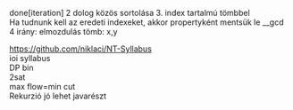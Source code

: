 done[iteration]
2 dolog közös sortolása 3. index tartalmú tömbbel  
Ha tudnunk kell az eredeti indexeket, akkor propertyként mentsük le  __gcd  
4 irány: elmozdulás tömb: x,y  

https://github.com/niklaci/NT-Syllabus  
ioi syllabus  
DP bin  
2sat  
max flow=min cut  
Rekurzió jó lehet javarészt  
